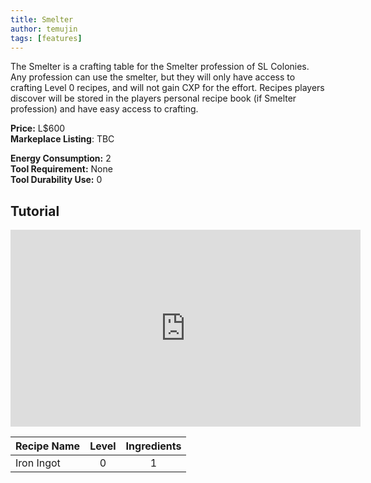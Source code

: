 ```yaml
---
title: Smelter
author: temujin
tags: [features]
---
```

The Smelter is a crafting table for the Smelter profession of SL Colonies. Any profession can use the smelter, but they will only have access to crafting Level 0 recipes, and will not gain CXP for the effort. Recipes players discover will be stored in the players personal recipe book (if Smelter profession) and have easy access to crafting.

**Price:** L$600<br>
**Markeplace Listing**: TBC<br>

**Energy Consumption:** 2<br>
**Tool Requirement:** None<br>
**Tool Durability Use:** 0

## Tutorial
<iframe width="560" height="315" src="https://www.youtube.com/embed/j1D_Nn1PmPI" frameborder="0" allow="accelerometer; autoplay; encrypted-media; gyroscope; picture-in-picture" allowfullscreen></iframe>

| Recipe Name | Level | Ingredients |
|:------------|:-----:|:-----------:|
| Iron Ingot  |   0   |     1       |
